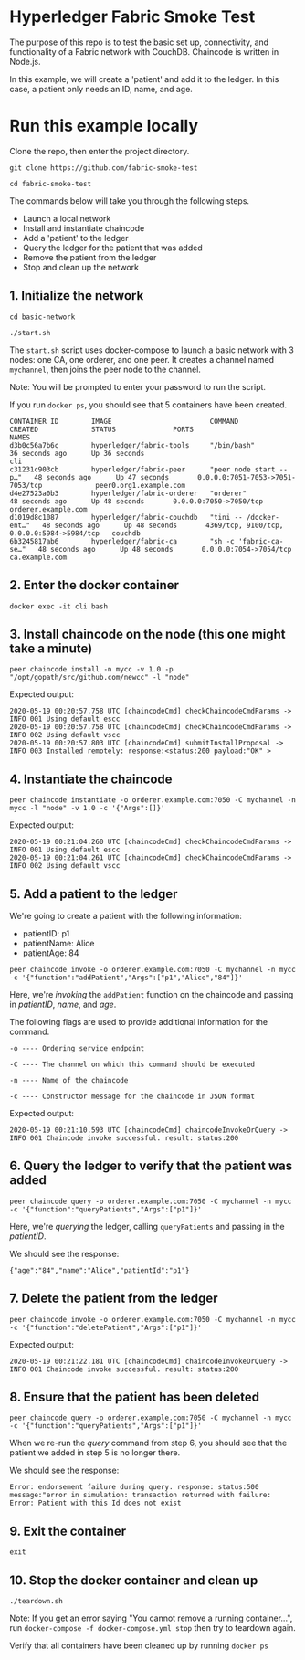 # Hyperledger Fabric Smoke Test

The purpose of this repo is to test the basic set up, connectivity, and functionality of a Fabric network with CouchDB. Chaincode is written in Node.js.

In this example, we will create a 'patient' and add it to the ledger. In this case, a patient only needs an ID, name, and age.

# Run this example locally

Clone the repo, then enter the project directory.

`git clone https://github.com/fabric-smoke-test`

`cd fabric-smoke-test`

The commands below will take you through the following steps.

- Launch a local network
- Install and instantiate chaincode
- Add a 'patient' to the ledger
- Query the ledger for the patient that was added
- Remove the patient from the ledger
- Stop and clean up the network

## 1. Initialize the network

`cd basic-network`

`./start.sh`

The `start.sh` script uses docker-compose to launch a basic network with 3 nodes: one CA, one orderer, and one peer.
It creates a channel named `mychannel`, then joins the peer node to the channel.

Note: You will be prompted to enter your password to run the script.

If you run `docker ps`, you should see that 5 containers have been created.

```
CONTAINER ID        IMAGE                        COMMAND                  CREATED             STATUS              PORTS                                        NAMES
d3b0c56a7b6c        hyperledger/fabric-tools     "/bin/bash"              36 seconds ago      Up 36 seconds                                                    cli
c31231c903cb        hyperledger/fabric-peer      "peer node start --p…"   48 seconds ago      Up 47 seconds       0.0.0.0:7051-7053->7051-7053/tcp             peer0.org1.example.com
d4e27523a0b3        hyperledger/fabric-orderer   "orderer"                48 seconds ago      Up 48 seconds       0.0.0.0:7050->7050/tcp                       orderer.example.com
d1019d8c1087        hyperledger/fabric-couchdb   "tini -- /docker-ent…"   48 seconds ago      Up 48 seconds       4369/tcp, 9100/tcp, 0.0.0.0:5984->5984/tcp   couchdb
6b3245817ab6        hyperledger/fabric-ca        "sh -c 'fabric-ca-se…"   48 seconds ago      Up 48 seconds       0.0.0.0:7054->7054/tcp                       ca.example.com
```

## 2. Enter the docker container

`docker exec -it cli bash`

## 3. Install chaincode on the node (this one might take a minute)

`peer chaincode install -n mycc -v 1.0 -p "/opt/gopath/src/github.com/newcc" -l "node"`

Expected output:

```
2020-05-19 00:20:57.758 UTC [chaincodeCmd] checkChaincodeCmdParams -> INFO 001 Using default escc
2020-05-19 00:20:57.758 UTC [chaincodeCmd] checkChaincodeCmdParams -> INFO 002 Using default vscc
2020-05-19 00:20:57.803 UTC [chaincodeCmd] submitInstallProposal -> INFO 003 Installed remotely: response:<status:200 payload:"OK" >
```

## 4. Instantiate the chaincode

`peer chaincode instantiate -o orderer.example.com:7050 -C mychannel -n mycc -l "node" -v 1.0 -c '{"Args":[]}'`

Expected output:

```
2020-05-19 00:21:04.260 UTC [chaincodeCmd] checkChaincodeCmdParams -> INFO 001 Using default escc
2020-05-19 00:21:04.261 UTC [chaincodeCmd] checkChaincodeCmdParams -> INFO 002 Using default vscc
```

## 5. Add a patient to the ledger

We're going to create a patient with the following information:

- patientID: p1
- patientName: Alice
- patientAge: 84

`peer chaincode invoke -o orderer.example.com:7050 -C mychannel -n mycc -c '{"function":"addPatient","Args":["p1","Alice","84"]}'`

Here, we're _invoking_ the `addPatient` function on the chaincode and passing in _patientID_, _name_, and _age_.

The following flags are used to provide additional information for the command.

```
-o ---- Ordering service endpoint

-C ---- The channel on which this command should be executed

-n ---- Name of the chaincode

-c ---- Constructor message for the chaincode in JSON format

```

Expected output:

```
2020-05-19 00:21:10.593 UTC [chaincodeCmd] chaincodeInvokeOrQuery -> INFO 001 Chaincode invoke successful. result: status:200
```

## 6. Query the ledger to verify that the patient was added

`peer chaincode query -o orderer.example.com:7050 -C mychannel -n mycc -c '{"function":"queryPatients","Args":["p1"]}'`

Here, we're _querying_ the ledger, calling `queryPatients` and passing in the _patientID_.

We should see the response:

```
{"age":"84","name":"Alice","patientId":"p1"}
```

## 7. Delete the patient from the ledger

`peer chaincode invoke -o orderer.example.com:7050 -C mychannel -n mycc -c '{"function":"deletePatient","Args":["p1"]}'`

Expected output:

```
2020-05-19 00:21:22.181 UTC [chaincodeCmd] chaincodeInvokeOrQuery -> INFO 001 Chaincode invoke successful. result: status:200
```

## 8. Ensure that the patient has been deleted

`peer chaincode query -o orderer.example.com:7050 -C mychannel -n mycc -c '{"function":"queryPatients","Args":["p1"]}'`

When we re-run the _query_ command from step 6, you should see that the patient we added in step 5 is no longer there.

We should see the response:

```
Error: endorsement failure during query. response: status:500 message:"error in simulation: transaction returned with failure: Error: Patient with this Id does not exist
```

## 9. Exit the container

`exit`

## 10. Stop the docker container and clean up

`./teardown.sh`

Note: If you get an error saying "You cannot remove a running container...", run `docker-compose -f docker-compose.yml stop` then try to teardown again.

Verify that all containers have been cleaned up by running `docker ps`
